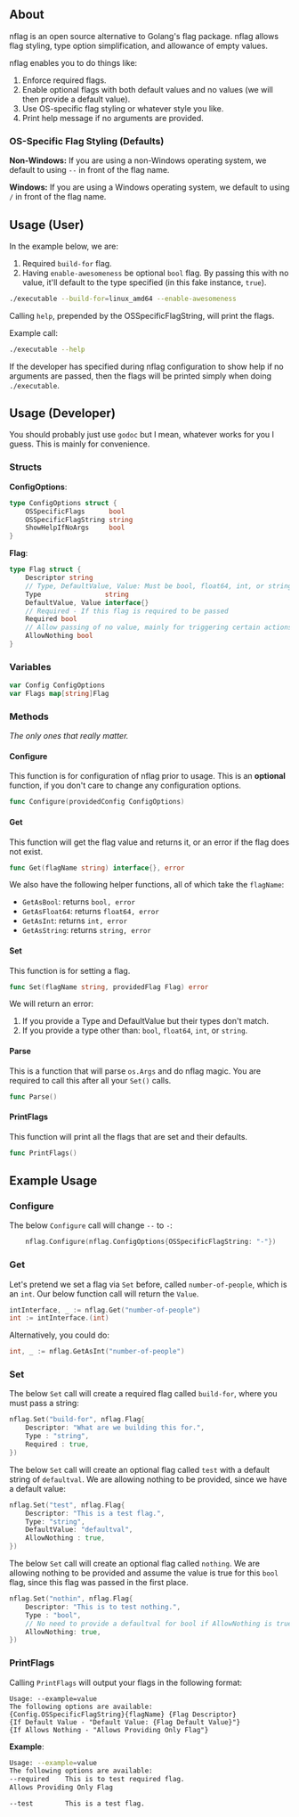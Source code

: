 ## About ##

nflag is an open source alternative to Golang's flag package. nflag allows flag styling, type option simplification, and allowance of empty values.

nflag enables you to do things like:
1. Enforce required flags.
2. Enable optional flags with both default values and no values (we will then provide a default value).
3. Use OS-specific flag styling or whatever style you like.
4. Print help message if no arguments are provided.

### OS-Specific Flag Styling (Defaults) ###

**Non-Windows:** If you are using a non-Windows operating system, we default to using `--` in front of the flag name.

**Windows:** If you are using a Windows operating system, we default to using `/` in front of the flag name.

## Usage (User) ##

In the example below, we are:

1. Required `build-for` flag.
2. Having `enable-awesomeness` be optional `bool` flag. By passing this with no value, it'll default to the type specified (in this fake instance, `true`).

``` bash
./executable --build-for=linux_amd64 --enable-awesomeness
```

Calling `help`, prepended by the OSSpecificFlagString, will print the flags.

Example call:

``` bash
./executable --help
```

If the developer has specified during nflag configuration to show help if no arguments are passed, then the flags will be printed simply when doing `./executable`.

## Usage (Developer) ##

You should probably just use `godoc` but I mean, whatever works for you I guess. This is mainly for convenience.

### Structs ###

**ConfigOptions**:

``` go
type ConfigOptions struct {
    OSSpecificFlags      bool
    OSSpecificFlagString string
    ShowHelpIfNoArgs     bool
}
```

**Flag**:

``` go
type Flag struct {
    Descriptor string
    // Type, DefaultValue, Value: Must be bool, float64, int, or string
    Type                string
    DefaultValue, Value interface{}
    // Required - If this flag is required to be passed
    Required bool
    // Allow passing of no value, mainly for triggering certain actions
    AllowNothing bool
}

```

### Variables ###

``` go
var Config ConfigOptions
var Flags map[string]Flag
```

### Methods ###

*The only ones that really matter.*

#### Configure ####

This function is for configuration of nflag prior to usage. This is an **optional** function, if you don't care to change any configuration options.

``` go
func Configure(providedConfig ConfigOptions)
```

#### Get ####

This function will get the flag value and returns it, or an error if the flag does not exist.

``` go
func Get(flagName string) interface{}, error
```

We also have the following helper functions, all of which take the `flagName`:

- `GetAsBool`: returns `bool, error`
- `GetAsFloat64`: returns `float64, error`
- `GetAsInt`: returns `int, error`
- `GetAsString`: returns `string, error`

#### Set ####

This function is for setting a flag.

``` go
func Set(flagName string, providedFlag Flag) error
```

We will return an error:
1. If you provide a Type and DefaultValue but their types don't match.
2. If you provide a type other than: `bool`, `float64`, `int`, or `string`.

#### Parse ####

This is a function that will parse `os.Args` and do nflag magic. You are required to call this after all your `Set()` calls.

``` go
func Parse()
```

#### PrintFlags ####

This function will print all the flags that are set and their defaults.

``` go
func PrintFlags()
```

## Example Usage ##

### Configure ###

The below `Configure` call will change `--` to `-`:

``` go
    nflag.Configure(nflag.ConfigOptions{OSSpecificFlagString: "-"})
```

### Get ###

Let's pretend we set a flag via `Set` before, called `number-of-people`, which is an `int`. Our below function call will return the `Value`.

``` go
intInterface, _ := nflag.Get("number-of-people")
int := intInterface.(int)
```

Alternatively, you could do:

``` go
int, _ := nflag.GetAsInt("number-of-people")
```

### Set ###

The below `Set` call will create a required flag called `build-for`, where you must pass a string:

``` go
nflag.Set("build-for", nflag.Flag{
    Descriptor: "What are we building this for.",
    Type : "string",
    Required : true,
})
```

The below `Set` call will create an optional flag called `test` with a default string of `defaultval`. We are allowing nothing to be provided, since we have a default value:

``` go
nflag.Set("test", nflag.Flag{
    Descriptor: "This is a test flag.",
    Type: "string",
    DefaultValue: "defaultval",
    AllowNothing : true,
})
```

The below `Set` call will create an optional flag called `nothing`. We are allowing nothing to be provided and assume the value is true for this `bool` flag, since this flag was passed in the first place.

``` go
nflag.Set("nothin", nflag.Flag{
    Descriptor: "This is to test nothing.",
    Type : "bool",
    // No need to provide a defaultval for bool if AllowNothing is true
    AllowNothing: true,
})
```

### PrintFlags ###

Calling `PrintFlags` will output your flags in the following format:

```
Usage: --example=value
The following options are available:
{Config.OSSpecificFlagString}{flagName} {Flag Descriptor}
{If Default Value - "Default Value: {Flag Default Value}"}
{If Allows Nothing - "Allows Providing Only Flag"}
```

**Example**:

``` bash
Usage: --example=value
The following options are available:
--required    This is to test required flag.
Allows Providing Only Flag

--test        This is a test flag.
```